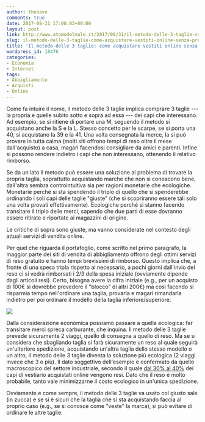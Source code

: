 ```yaml
---
author: thesave
comments: true
date: 2017-08-31 17:00:03+00:00
layout: post
link: http://www.atomodelmale.it/2017/08/31/il-metodo-delle-3-taglie-come-acquistare-vestiti-online-senza-preoccupazioni/
slug: il-metodo-delle-3-taglie-come-acquistare-vestiti-online-senza-preoccupazioni
title: 'Il metodo delle 3 taglie: come acquistare vestiti online senza preoccupazioni.'
wordpress_id: 18476
categories:
- Economia
- Internet
tags:
- Abbigliamento
- Acquisti
- Online
---
```


Come fa intuire il nome, il metodo delle 3 taglie implica comprare 3 taglie --- la propria e quelle subito sotto e sopra ad essa --- dei capi che interessano. Ad esempio, se si ritiene di portare una M, seguendo il metodo si acquistano anche la S e la L. Stesso concetto per le scarpe, se si porta una 40, si acquistano la 39 e la 41. Una volta consegnata la merce, la si può provare in tutta calma (molti siti offrono tempi di reso oltre il mese dall'acquisto) a casa, magari facendosi consigliare da amici e parenti. Infine si possono rendere indietro i capi che non interessano, ottenendo il relativo rimborso.

Se da un lato il metodo può essere una soluzione al problema di trovare la propria taglia, soprattutto acquistando marche che non si conoscono bene, dall'altra sembra controintuitiva sia per ragioni monetarie che ecologiche. Monetarie perché si sta spendendo il triplo di quello che si spenderebbe ordinando i soli capi delle taglie "giuste" (che si scopriranno essere tali solo una volta provati effettivamente). Ecologiche perché si stanno facendo transitare il triplo delle merci, sapendo che due parti di esse dovranno essere ritirate e riportate ai magazzini di origine.



Le critiche di sopra sono giuste, ma vanno considerate nel contesto degli attuali servizi di vendita online.

Per quel che riguarda il portafoglio, come scritto nel primo paragrafo, la maggior parte dei siti di vendita di abbigliamento offrono degli ottimi servizi di reso gratuito e hanno tempi brevissimi di rimborso. Questo implica che, a fronte di una spesa tripla rispetto al necessario, a pochi giorni dall'invio del reso ci si vedrà rimborsati i 2/3 della spesa iniziale (ovviamente dipende dagli articoli resi). Certo, bisogna avere la cifra iniziale (e.g., per un acquisto di 100€ si dovrebbe prevedere il "blocco" di altri 200€) ma così facendo si risparmia tempo nell'ordinare una taglia, provarla e magari rimandarla indietro per poi ordinare il modello della taglia inferiore/superiore.

![](http://www.atomodelmale.it/wp-content/uploads/2017/08/vestiti.jpg)

Dalla considerazione economica possiamo passare a quella ecologica: far transitare merci spreca carburante, che inquina. Il metodo delle 3 taglie prevede sicuramente 2 viaggi, quello di consegna a quello di reso. Ma se si considera che sbagliando taglia si farà sicuramente un reso al quale seguirà un'ulteriore spedizione, acquistando un'altra taglia dello stesso modello o un altro, il metodo delle 3 taglie diventa la soluzione più ecologica (2 viaggi invece che 3 o più). Il dato soggettivo dell'esempio è confermato da quello macroscopico del settore industriale, secondo il quale [dal 30% al 40%](https://www.cnbc.com/2017/04/19/think-running-retail-stores-is-more-expensive-than-selling-online-think-again.html) dei capi di vestiario acquistati online vengono resi. Dato che il reso è molto probabile, tanto vale minimizzarne il costo ecologico in un'unica spedizione.

Ovviamente e come sempre, il metodo delle 3 taglie va usato col giusto sale (in zucca) e se si è sicuri che la taglia che si sta acquistando faccia al proprio caso (e.g., se si conosce come "veste" la marca), si può evitare di ordinare le altre taglie.
